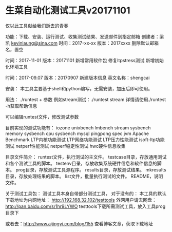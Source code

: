 生菜自动化测试工具v20171101
=============================
仅以此工具献给我们逝去的青春

功能：下载、安装、运行测试、收集测试结果、发送邮件到指定邮箱
创建者：梁凯 kevinlaung@sina.com
时间：2017-xx-xx
版本：2017xxxx
删除默认邮箱名，置空


时间：2017-11-01
版本：20171101
新增常用软件包
修复ltpstress测试
新增初始化环境工具

时间：2017-09.07
版本：20170907
新建版本信息
英文名称：shengcai

安装：
本工具主要基于shell和python编写，无需安装，加压后即可使用。

用法：
./runtest + 参数
例如stream测试：./runtest stream
详情请使用./runtest -h获取帮助信息

可以编辑runtest文件，修改测试参数

目前实现的测试功能有：
iozone
unixbench
lmbench
stream
sysbench memory
sysbench cpu
sysbench mysql
pingpong
spec jvm
Apache Benchmark
LTP内核功能测试
LTP网络功能测试
LTP压力性能测试
isoft-ltp功能测试
netperf性能测试
netperf稳定性测试
hwc硬件信息收集

目录文件简介：
runtest文件，执行测试的主文件。
testcase目录，存放通用测试和各个测试工具的脚本。
testenv目录，存放收集系统硬件信息和软件信息的脚本。
prog目录，存放测试工具源程序。
results目录，存放测试结果。
mkresults目录，存放处理结果的脚本。
list文件，批量执行测试的文件。
README，说明文件。

关于测试工具包：
测试工具本身自带部分测试工具，
对于没有的：
本工具的默认下载地址为内网地址：
http://192.168.32.102/testtools
外网用户请去网盘：http://pan.baidu.com/s/1hr9LYWO
testtools下载所需测试工具，放入工具prog目录下

或者去：http://www.aijingyi.com/blog/155
查看博客文章，获取下载地址
